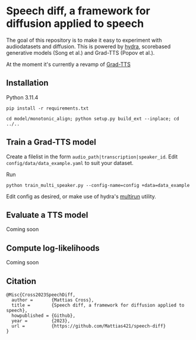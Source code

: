 # Speech diff, a framework for diffusion applied to speech

The goal of this repository is to make it easy to experiment with audiodatasets and diffusion. This is powered by [hydra](https://hydra.cc/docs/intro/https://hydra.cc/), scorebased generative models (Song et al.) and Grad-TTS (Popov et al.).

At the moment it's currently a revamp of [Grad-TTS](https://github.com/huawei-noah/Speech-Backbones/tree/main/Grad-TTS)

## Installation

Python 3.11.4

```
pip install -r requirements.txt
```

```
cd model/monotonic_align; python setup.py build_ext --inplace; cd ../..
```

## Train a Grad-TTS model

Create a filelist in the form `audio_path|transcription|speaker_id`. Edit `config/data/data_example.yaml` to suit your dataset.

Run
```
python train_multi_speaker.py --config-name=config +data=data_example
```

Edit config as desired, or make use of hydra's [multirun](https://hydra.cc/docs/1.0/tutorials/basic/running_your_app/multi-run/#internaldocs-banner) utility.

## Evaluate a TTS model

Coming soon

## Compute log-likelihoods

Coming soon

## Citation

```
@Misc{Cross2023SpeechDiff,
  author =       {Mattias Cross},
  title =        {Speech diff, a framework for diffusion applied to speech},
  howpublished = {Github},
  year =         {2023},
  url =          {https://github.com/Mattias421/speech-diff}
}
```